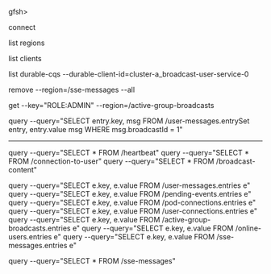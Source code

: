 gfsh>

connect

list regions

list clients

list durable-cqs --durable-client-id=cluster-a_broadcast-user-service-0

remove --region=/sse-messages --all

get --key="ROLE:ADMIN" --region=/active-group-broadcasts

query --query="SELECT entry.key, msg FROM /user-messages.entrySet entry, entry.value msg WHERE msg.broadcastId = 1"


---

query --query="SELECT * FROM /heartbeat"
query --query="SELECT * FROM /connection-to-user"
query --query="SELECT * FROM /broadcast-content"

query --query="SELECT e.key, e.value FROM /user-messages.entries e"
query --query="SELECT e.key, e.value FROM /pending-events.entries e"
query --query="SELECT e.key, e.value FROM /pod-connections.entries e"
query --query="SELECT e.key, e.value FROM /user-connections.entries e"
query --query="SELECT e.key, e.value FROM /active-group-broadcasts.entries e"
query --query="SELECT e.key, e.value FROM /online-users.entries e"
query --query="SELECT e.key, e.value FROM /sse-messages.entries e"


query --query="SELECT * FROM /sse-messages"

